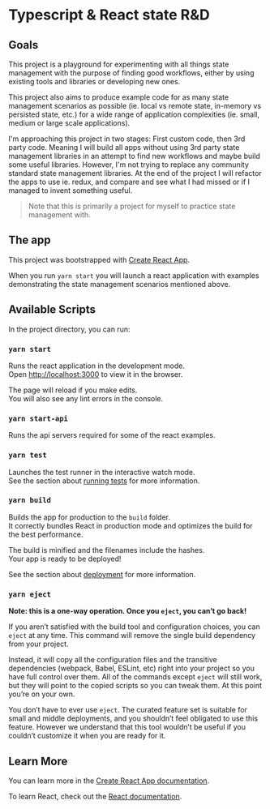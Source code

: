 # Typescript & React state R&D

## Goals

This project is a playground for experimenting with all things state management with the purpose of finding good workflows, either by using existing tools and libraries or developing new ones.

This project also aims to produce example code for as many state management scenarios as possible (ie. local vs remote state, in-memory vs persisted state, etc.) for a wide range of application complexities (ie. small, medium or large scale applications).

I'm approaching this project in two stages: First custom code, then 3rd party code. Meaning I will build all apps without using 3rd party state management libraries in an attempt to find new workflows and maybe build some useful libraries. However, I'm not trying to replace any community standard state management libraries. At the end of the project I will refactor the apps to use ie. redux, and compare and see what I had missed or if I managed to invent something useful.

> Note that this is primarily a project for myself to practice state management with.

## The app

This project was bootstrapped with [Create React App](https://github.com/facebook/create-react-app).

When you run `yarn start` you will launch a react application with examples demonstrating the state management scenarios mentioned above.

## Available Scripts

In the project directory, you can run:

### `yarn start`

Runs the react application in the development mode.\
Open [http://localhost:3000](http://localhost:3000) to view it in the browser.

The page will reload if you make edits.\
You will also see any lint errors in the console.

### `yarn start-api`

Runs the api servers required for some of the react examples.

### `yarn test`

Launches the test runner in the interactive watch mode.\
See the section about [running tests](https://facebook.github.io/create-react-app/docs/running-tests) for more information.

### `yarn build`

Builds the app for production to the `build` folder.\
It correctly bundles React in production mode and optimizes the build for the best performance.

The build is minified and the filenames include the hashes.\
Your app is ready to be deployed!

See the section about [deployment](https://facebook.github.io/create-react-app/docs/deployment) for more information.

### `yarn eject`

**Note: this is a one-way operation. Once you `eject`, you can’t go back!**

If you aren’t satisfied with the build tool and configuration choices, you can `eject` at any time. This command will remove the single build dependency from your project.

Instead, it will copy all the configuration files and the transitive dependencies (webpack, Babel, ESLint, etc) right into your project so you have full control over them. All of the commands except `eject` will still work, but they will point to the copied scripts so you can tweak them. At this point you’re on your own.

You don’t have to ever use `eject`. The curated feature set is suitable for small and middle deployments, and you shouldn’t feel obligated to use this feature. However we understand that this tool wouldn’t be useful if you couldn’t customize it when you are ready for it.

## Learn More

You can learn more in the [Create React App documentation](https://facebook.github.io/create-react-app/docs/getting-started).

To learn React, check out the [React documentation](https://reactjs.org/).
